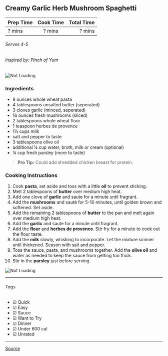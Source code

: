 ## Creamy Garlic Herb Mushroom Spaghetti

| Prep Time  | Cook Time    | Total Time  |
| ---------- |:------------:| -----------:|
| ? mins    | ? mins      | ? mins     |


###### Serves 4-5
###### Inspired by: Pinch of Yum

![Not Loading](http://i.imgur.com/pFZuddtl.png)

### Ingredients

* 8 ounces whole wheat pasta
* 4 tablespoons unsalted butter (seperated)
* 3 cloves garlic (minced, seperated)
* 16 ounces fresh mushrooms (sliced)
* 2 tablespoons whole wheat flour
* 1 teaspoon herbes de provence
* 1½ cups milk
* salt and pepper to taste
* 3 tablespoons olive oil
* additional ¼ cup water, broth, milk or cream (optional)
* ¼ cup fresh parsley (more to taste)

> **Pro Tip:** Could add shredded chicken breast for protein.

### Cooking Instructions

1. Cook **pasta**, set aside and toss with a little **oil** to prevent sticking.
2. Melt 2 tablespoons of **butter** over medium high heat.
3. Add one clove of **garlic** and saute for a minute until fragrant.
4. Add the **mushrooms** and sauté for 5-10 minutes, until golden brown and softened. Set aside.
5. Add the remaining 2 tablespoons of **butter** to the pan and melt again over medium high heat.
6. Add the **garlic** and saute for a minute until fragrant. 
7. Add the **flour** and **herbes de provence**. Stir fry for a minute to cook out the flour taste. 
8. Add the **milk** slowly, whisking to incorporate. Let the mixture simmer until thickened. Season with salt and pepper.
9. Toss the sauce, pasta, and mushrooms together. Add the **olive oil** and water as needed to keep the sauce from getting too thick.
10. Stir in the **parsley** just before serving.

![Not Loading](http://i.imgur.com/EyPeCn6m.png)

---

###### Tags
- ☑ Quick
- ☑ Easy
- ☑ Sauce
- ☑ Want to Try
- ☑ Dinner
- ☑ Under 600 cal
- ☑ Unrated

---

[Source](www.example...)

